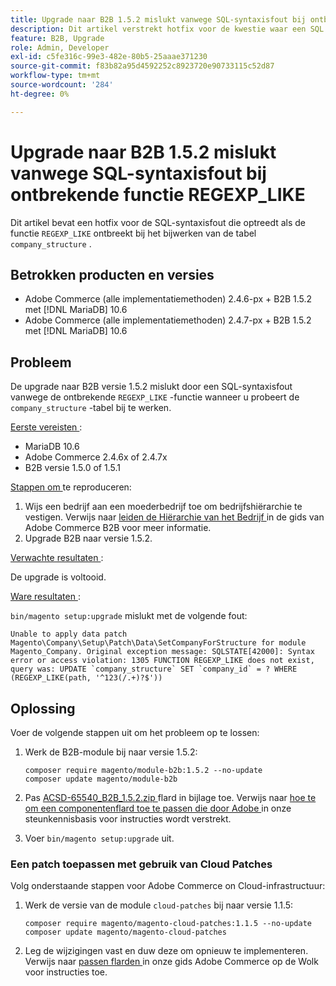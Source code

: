```yaml
---
title: Upgrade naar B2B 1.5.2 mislukt vanwege SQL-syntaxisfout bij ontbrekende functie REGEXP_LIKE
description: Dit artikel verstrekt hotfix voor de kwestie waar een SQL syntaxisfout voorkomt toe te schrijven aan de ontbrekende functie REGEXP_LIKE wanneer het proberen om de company_structure lijst bij te werken.
feature: B2B, Upgrade
role: Admin, Developer
exl-id: c5fe316c-99e3-482e-80b5-25aaae371230
source-git-commit: f83b82a95d4592252c8923720e90733115c52d87
workflow-type: tm+mt
source-wordcount: '284'
ht-degree: 0%

---
```


# Upgrade naar B2B 1.5.2 mislukt vanwege SQL-syntaxisfout bij ontbrekende functie REGEXP_LIKE

Dit artikel bevat een hotfix voor de SQL-syntaxisfout die optreedt als de functie `REGEXP_LIKE` ontbreekt bij het bijwerken van de tabel `company_structure` .

## Betrokken producten en versies

* Adobe Commerce (alle implementatiemethoden) 2.4.6-px + B2B 1.5.2 met [!DNL MariaDB] 10.6
* Adobe Commerce (alle implementatiemethoden) 2.4.7-px + B2B 1.5.2 met [!DNL MariaDB] 10.6

## Probleem

De upgrade naar B2B versie 1.5.2 mislukt door een SQL-syntaxisfout vanwege de ontbrekende `REGEXP_LIKE` -functie wanneer u probeert de `company_structure` -tabel bij te werken.

<u> Eerste vereisten </u>:

* MariaDB 10.6
* Adobe Commerce 2.4.6x of 2.4.7x
* B2B versie 1.5.0 of 1.5.1

<u> Stappen om </u> te reproduceren:

1. Wijs een bedrijf aan een moederbedrijf toe om bedrijfshiërarchie te vestigen. Verwijs naar [ leiden de Hiërarchie van het Bedrijf ](https://experienceleague.adobe.com/en/docs/commerce-admin/b2b/company-management/manage-company-hierarchy) in de gids van Adobe Commerce B2B voor meer informatie.
1. Upgrade B2B naar versie 1.5.2.

<u> Verwachte resultaten </u>:

De upgrade is voltooid.

<u> Ware resultaten </u>:

`bin/magento setup:upgrade` mislukt met de volgende fout:

```
Unable to apply data patch Magento\Company\Setup\Patch\Data\SetCompanyForStructure for module Magento_Company. Original exception message: SQLSTATE[42000]: Syntax error or access violation: 1305 FUNCTION REGEXP_LIKE does not exist, query was: UPDATE `company_structure` SET `company_id` = ? WHERE (REGEXP_LIKE(path, '^123(/.+)?$'))
```

## Oplossing

Voer de volgende stappen uit om het probleem op te lossen:

1. Werk de B2B-module bij naar versie 1.5.2:

   ```
   composer require magento/module-b2b:1.5.2 --no-update
   composer update magento/module-b2b
   ```

1. Pas [ ACSD-65540_B2B_1.5.2.zip ](assets/ACSD-65540_B2B_1.5.2.zip) flard in bijlage toe. Verwijs naar [ hoe te om een componentenflard toe te passen die door Adobe ](/help/how-to/general/how-to-apply-a-composer-patch-provided-by-magento.md) in onze steunkennisbasis voor instructies wordt verstrekt.
1. Voer `bin/magento setup:upgrade` uit.

### Een patch toepassen met gebruik van Cloud Patches

Volg onderstaande stappen voor Adobe Commerce on Cloud-infrastructuur:

1. Werk de versie van de module `cloud-patches` bij naar versie 1.1.5:

   ```
   composer require magento/magento-cloud-patches:1.1.5 --no-update
   composer update magento/magento-cloud-patches
   ```

1. Leg de wijzigingen vast en duw deze om opnieuw te implementeren. Verwijs naar [ passen flarden ](https://experienceleague.adobe.com/en/docs/commerce-on-cloud/user-guide/develop/upgrade/apply-patches) in onze gids Adobe Commerce op de Wolk voor instructies toe.
